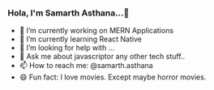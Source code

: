 ### Hola, I'm Samarth Asthana...👋


- 🔭 I’m currently working on MERN Applications
- 🌱 I’m currently learning React Native
- 🤔 I’m looking for help with ...
- 💬 Ask me about javascriptor any other tech stuff..
- 📫 How to reach me: @samarth.asthana
- 😄 Fun fact: I love movies. Except maybe horror movies.

